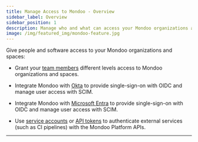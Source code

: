 ```yaml
---
title: Manage Access to Mondoo - Overview
sidebar_label: Overview
sidebar_position: 1
description: Manage who and what can access your Mondoo organizations and spaces
image: /img/featured_img/mondoo-feature.jpg
---
```


Give people and software access to your Mondoo organizations and spaces:

- Grant your [team members](/platform/maintain/access/team_members) different levels access to Mondoo organizations and spaces.

- Integrate Mondoo with [Okta](/platform/maintain/access/scim-okta) to provide single-sign-on with OIDC and manage user access with SCIM.

- Integrate Mondoo with [Microsoft Entra](/platform/maintain/access/scim-ms) to provide single-sign-on with OIDC and manage user access with SCIM.

- Use [service accounts](/platform/maintain/access/service_accounts) or [API tokens](/platform/maintain/access/api-tokens) to authenticate external services (such as CI pipelines) with the Mondoo Platform APIs.

---
